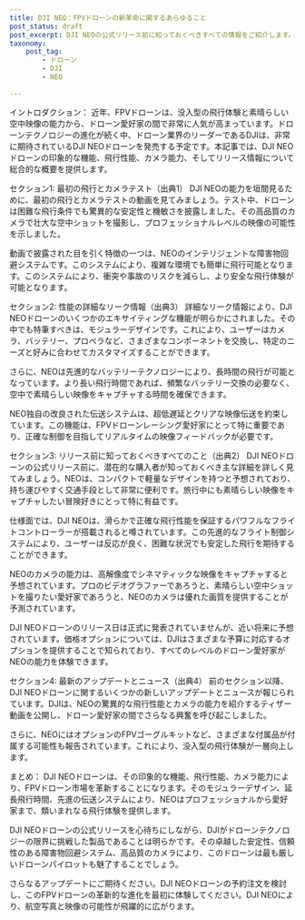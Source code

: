 ```yaml
---
title: DJI NEO：FPVドローンの新革命に関するあらゆること
post_status: draft
post_excerpt: DJI NEOの公式リリース前に知っておくべきすべての情報をご紹介します。
taxonomy:
    post_tag:
        - ドローン
        - DJI
        - NEO

---
```


イントロダクション：
近年、FPVドローンは、没入型の飛行体験と素晴らしい空中映像の能力から、ドローン愛好家の間で非常に人気が高まっています。ドローンテクノロジーの進化が続く中、ドローン業界のリーダーであるDJIは、非常に期待されているDJI NEOドローンを発売する予定です。本記事では、DJI NEOドローンの印象的な機能、飛行性能、カメラ能力、そしてリリース情報について総合的な概要を提供します。

セクション1: 最初の飛行とカメラテスト（出典1）
DJI NEOの能力を垣間見るために、最初の飛行とカメラテストの動画を見てみましょう。テスト中、ドローンは困難な飛行条件でも驚異的な安定性と機敏さを披露しました。その高品質のカメラで壮大な空中ショットを撮影し、プロフェッショナルレベルの映像の可能性を示しました。

動画で披露された目を引く特徴の一つは、NEOのインテリジェントな障害物回避システムです。このシステムにより、複雑な環境でも簡単に飛行可能となります。このシステムにより、衝突や事故のリスクを減らし、より安全な飛行体験が可能となります。

セクション2: 性能の詳細なリーク情報（出典3）
詳細なリーク情報により、DJI NEOドローンのいくつかのエキサイティングな機能が明らかにされました。その中でも特筆すべきは、モジュラーデザインです。これにより、ユーザーはカメラ、バッテリー、プロペラなど、さまざまなコンポーネントを交換し、特定のニーズと好みに合わせてカスタマイズすることができます。

さらに、NEOは先進的なバッテリーテクノロジーにより、長時間の飛行が可能となっています。より長い飛行時間であれば、頻繁なバッテリー交換の必要なく、空中で素晴らしい映像をキャプチャする時間を確保できます。

NEO独自の改良された伝送システムは、超低遅延とクリアな映像伝送を約束しています。この機能は、FPVドローンレーシング愛好家にとって特に重要であり、正確な制御を目指してリアルタイムの映像フィードバックが必要です。

セクション3: リリース前に知っておくべきすべてのこと（出典2）
DJI NEOドローンの公式リリース前に、潜在的な購入者が知っておくべき主な詳細を詳しく見てみましょう。NEOは、コンパクトで軽量なデザインを持つと予想されており、持ち運びやすく交通手段として非常に便利です。旅行中にも素晴らしい映像をキャプチャしたい冒険好きにとって特に有益です。

仕様面では、DJI NEOは、滑らかで正確な飛行性能を保証するパワフルなフライトコントローラーが搭載されると噂されています。この先進的なフライト制御システムにより、ユーザーは反応が良く、困難な状況でも安定した飛行を期待することができます。

NEOのカメラの能力は、高解像度でシネマティックな映像をキャプチャすると予想されています。プロのビデオグラファーであろうと、素晴らしい空中ショットを撮りたい愛好家であろうと、NEOのカメラは優れた画質を提供することが予測されています。

DJI NEOドローンのリリース日は正式に発表されていませんが、近い将来に予想されています。価格オプションについては、DJIはさまざまな予算に対応するオプションを提供することで知られており、すべてのレベルのドローン愛好家がNEOの能力を体験できます。

セクション4: 最新のアップデートとニュース（出典4）
前のセクション以降、DJI NEOドローンに関するいくつかの新しいアップデートとニュースが報じられています。DJIは、NEOの驚異的な飛行性能とカメラの能力を紹介するティザー動画を公開し、ドローン愛好家の間でさらなる興奮を呼び起こしました。

さらに、NEOにはオプションのFPVゴーグルキットなど、さまざまな付属品が付属する可能性も報告されています。これにより、没入型の飛行体験が一層向上します。

まとめ：
DJI NEOドローンは、その印象的な機能、飛行性能、カメラ能力により、FPVドローン市場を革新することになります。そのモジュラーデザイン、延長飛行時間、先進の伝送システムにより、NEOはプロフェッショナルから愛好家まで、類いまれなる飛行体験を提供します。

DJI NEOドローンの公式リリースを心待ちにしながら、DJIがドローンテクノロジーの限界に挑戦した製品であることは明らかです。その卓越した安定性、信頼性のある障害物回避システム、高品質のカメラにより、このドローンは最も厳しいドローンパイロットも魅了することでしょう。

さらなるアップデートにご期待ください。DJI NEOドローンの予約注文を検討し、このFPVドローンの革新的な進化を最初に体験してください。DJI NEOにより、航空写真と映像の可能性が飛躍的に広がります。
